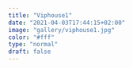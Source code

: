 ```yaml
---
title: "Viphouse1"
date: "2021-04-03T17:44:15+02:00"
image: "gallery/viphouse1.jpg"
color: "#fff"
type: "normal"
draft: false
---
```

